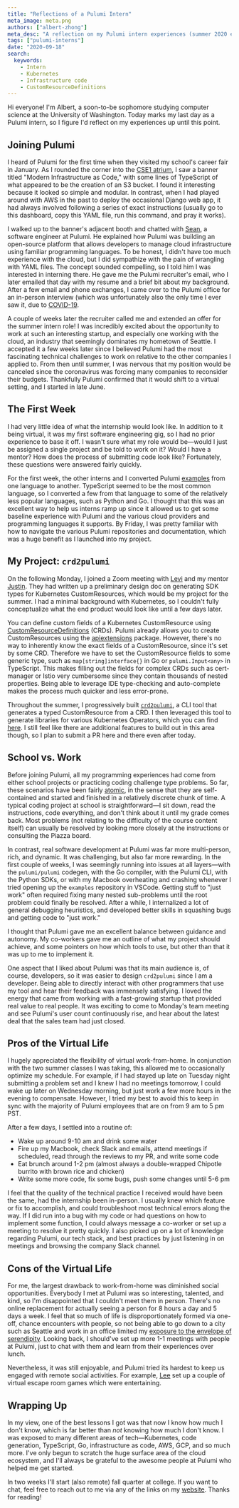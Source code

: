 ```yaml
---
title: "Reflections of a Pulumi Intern"
meta_image: meta.png
authors: ["albert-zhong"]
meta_desc: "A reflection on my Pulumi intern experiences (summer 2020 edition)"
tags: ["pulumi-interns"]
date: "2020-09-18"
search:
  keywords:
    - Intern
    - Kubernetes
    - Infrastructure code
    - CustomResourceDefinitions
---
```


Hi everyone! I'm Albert, a soon-to-be sophomore studying computer science at the University of Washington. Today marks my last day as a Pulumi intern, so I figure I'd reflect on my experiences up until this point.

## Joining Pulumi

I heard of Pulumi for the first time when they visited my school's career fair in January. As I rounded the corner into the [CSE1 atrium](https://www.cs.washington.edu/building), I saw a banner titled "Modern Infrastructure as Code," with some lines of TypeScript of what appeared to be the creation of an S3 bucket. I found it interesting because it looked so simple and modular. In contrast, when I had played around with AWS in the past to deploy the occasional Django web app, it had always involved following a series of exact instructions (usually go to this dashboard, copy this YAML file, run this command, and pray it works).

I walked up to the banner's adjacent booth and chatted with [Sean](/blog/author/sean-holung/), a software engineer at Pulumi. He explained how Pulumi was building an open-source platform that allows developers to manage cloud infrastructure using familiar programming languages. To be honest, I didn't have too much experience with the cloud, but I did sympathize with the pain of wrangling with YAML files. The concept sounded compelling, so I told him I was interested in interning there. He gave me the Pulumi recruiter's email, who I later emailed that day with my resume and a brief bit about my background. After a few email and phone exchanges, I came over to the Pulumi office for an in-person interview (which was unfortunately also the only time I ever saw it, due to [COVID-19](/blog/coronavirus-plan/).

A couple of weeks later the recruiter called me and extended an offer for the summer intern role! I was incredibly excited about the opportunity to work at such an interesting startup, and especially one working with the cloud, an industry that seemingly dominates my hometown of Seattle. I accepted it a few weeks later since I believed Pulumi had the most fascinating technical challenges to work on relative to the other companies I applied to. From then until summer, I was nervous that my position would be canceled since the coronavirus was forcing many companies to reconsider their budgets. Thankfully Pulumi confirmed that it would shift to a virtual setting, and I started in late June.

## The First Week

I had very little idea of what the internship would look like. In addition to it being virtual, it was my first software engineering gig, so I had no prior experience to base it off. I wasn't sure what my role would be—would I just be assigned a single project and be told to work on it? Would I have a mentor? How does the process of submitting code look like? Fortunately, these questions were answered fairly quickly.

For the first week, the other interns and I converted Pulumi [examples](https://github.com/pulumi/examples/) from one language to another. TypeScript seemed to be the most common language, so I converted a few from that language to some of the relatively less popular languages, such as Python and Go. I thought that this was an excellent way to help us interns ramp up since it allowed us to get some baseline experience with Pulumi and the various cloud providers and programming languages it supports. By Friday, I was pretty familiar with how to navigate the various Pulumi repositories and documentation, which was a huge benefit as I launched into my project.

## My Project: `crd2pulumi`

On the following Monday, I joined a Zoom meeting with [Levi](/blog/author/levi-blackstone/) and my mentor [Justin](/blog/author/justin-vanpatten/). They had written up a preliminary design doc on generating SDK types for Kubernetes CustomResources, which would be my project for the summer. I had a minimal background with Kubernetes, so I couldn't fully conceptualize what the end product would look like until a few days later.

You can define custom fields of a Kubernetes CustomResource using [CustomResourceDefinitions](https://kubernetes.io/docs/tasks/extend-kubernetes/custom-resources/custom-resource-definitions/) (CRDs). Pulumi already allows you to create CustomResources using the [apiextensions](/registry/packages/kubernetes/api-docs/apiextensions/) package. However, there's no way to inherently know the exact fields of a CustomResource, since it's set by some CRD. Therefore we have to set the CustomResource fields to some generic type, such as `map[string]interface{}` in Go or `pulumi.Input<any>` in TypeScript. This makes filling out the fields for complex CRDs such as cert-manager or Istio very cumbersome since they contain thousands of nested properties. Being able to leverage IDE type-checking and auto-complete makes the process much quicker and less error-prone.

Throughout the summer, I progressively built [`crd2pulumi`](https://github.com/pulumi/crd2pulumi), a CLI tool that generates a typed CustomResource from a CRD. I then leveraged this tool to generate libraries for various Kubernetes Operators, which you can find [here](https://github.com/pulumi/pulumi-kubernetes-crds/). I still feel like there are additional features to build out in this area though, so I plan to submit a PR here and there even after today.

## School vs. Work

Before joining Pulumi, all my programming experiences had come from either school projects or practicing coding challenge type problems. So far, these scenarios have been fairly [atomic](https://wiki.osdev.org/Atomic_operation), in the sense that they are self-contained and started and finished in a relatively discrete chunk of time. A typical coding project at school is straightforward—I sit down, read the instructions, code everything, and don't think about it until my grade comes back. Most problems (not relating to the difficulty of the course content itself) can usually be resolved by looking more closely at the instructions or consulting the Piazza board.

In contrast, real software development at Pulumi was far more multi-person, rich, and dynamic. It was challenging, but also far more rewarding. In the first couple of weeks, I was seemingly running into issues at all layers—with the `pulumi/pulumi` codegen, with the Go compiler, with the Pulumi CLI, with the Python SDKs, or with my Macbook overheating and crashing whenever I tried opening up the `examples` repository in VSCode. Getting stuff to "just work" often required fixing many nested sub-problems until the root problem could finally be resolved. After a while, I internalized a lot of general debugging heuristics, and developed better skills in squashing bugs and getting code to "just work."

I thought that Pulumi gave me an excellent balance between guidance and autonomy. My co-workers gave me an outline of what my project should achieve, and some pointers on how which tools to use, but other than that it was up to me to implement it.

One aspect that I liked about Pulumi was that its main audience is, of course, developers, so it was easier to design `crd2pulumi` since I am a developer. Being able to directly interact with other programmers that use my tool and hear their feedback was immensely satisfying. I loved the energy that came from working with a fast-growing startup that provided real value to real people. It was exciting to come to Monday's team meeting and see Pulumi's user count continuously rise, and hear about the latest deal that the sales team had just closed.

## Pros of the Virtual Life

I hugely appreciated the flexibility of virtual work-from-home. In conjunction with the two summer classes I was taking, this allowed me to occasionally optimize my schedule. For example, if I had stayed up late on Tuesday night submitting a problem set and I knew I had no meetings tomorrow, I could wake up later on Wednesday morning, but just work a few more hours in the evening to compensate. However, I tried my best to avoid this to keep in sync with the majority of Pulumi employees that are on from 9 am to 5   pm PST.

After a few days, I settled into a routine of:

- Wake up around 9-10 am and drink some water
- Fire up my Macbook, check Slack and emails, attend meetings if scheduled, read through the reviews to my PR, and write some code
- Eat brunch around 1-2 pm (almost always a double-wrapped Chipotle burrito with brown rice and chicken)
- Write some more code, fix some bugs, push some changes until 5-6 pm

I feel that the quality of the technical practice I received would have been the same, had the internship been in-person. I usually knew which feature or fix to accomplish, and could troubleshoot most technical errors along the way. If I did run into a bug with my code or had questions on how to implement some function, I could always message a co-worker or set up a meeting to resolve it pretty quickly. I also picked up on a lot of knowledge regarding Pulumi, our tech stack, and best practices by just listening in on meetings and browsing the company Slack channel.

## Cons of the Virtual Life

For me, the largest drawback to work-from-home was diminished social opportunities. Everybody I met at Pulumi was so interesting, talented, and kind, so I'm disappointed that I couldn't meet them in person. There's no online replacement for actually seeing a person for 8 hours a day and 5 days a week. I feel that so much of life is disproportionately formed via one-off, chance encounters with people, so not being able to go down to a city such as Seattle and work in an office limited my [exposure to the envelope of serendipity](https://nevalalee.wordpress.com/2011/10/16/nassim-nicholas-taleb-on-maximizing-serendipity/). Looking back, I should've set up more 1-1 meetings with people at Pulumi, just to chat with them and learn from their experiences over lunch.

Nevertheless, it was still enjoyable, and Pulumi tried its hardest to keep us engaged with remote social activities. For example, [Lee](/blog/author/lee-zen/) set up a couple of virtual escape room games which were entertaining.

## Wrapping Up

In my view, one of the best lessons I got was that now I know how much I don't know, which is far better than *not* knowing how much I don't know. I was exposed to many different areas of tech—Kubernetes, code generation, TypeScript, Go, infrastructure as code, AWS, GCP, and so much more. I've only begun to scratch the huge surface area of the cloud ecosystem, and I'll always be grateful to the awesome people at Pulumi who helped me get started.

In two weeks I'll start (also remote) fall quarter at college. If you want to chat, feel free to reach out to me via any of the links on my [website](https://albertzhong.com/). Thanks for reading!
